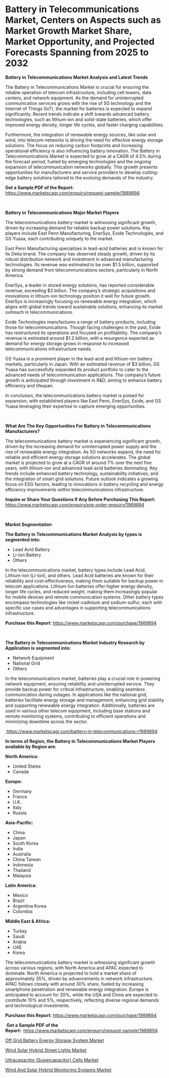 <p><h1>Battery in Telecommunications Market, Centers on Aspects such as Market Growth Market Share, Market Opportunity, and Projected Forecasts Spanning from 2025 to 2032</h1></p><p><strong>Battery in Telecommunications Market Analysis and Latest Trends</strong></p>
<p><p>The Battery in Telecommunications Market is crucial for ensuring the reliable operation of telecom infrastructure, including cell towers, data centers, and network equipment. As the demand for uninterrupted communication services grows with the rise of 5G technology and the Internet of Things (IoT), the market for batteries is expected to expand significantly. Recent trends indicate a shift towards advanced battery technologies, such as lithium-ion and solid-state batteries, which offer improved energy density, longer life cycles, and faster charging capabilities. </p><p>Furthermore, the integration of renewable energy sources, like solar and wind, into telecom networks is driving the need for effective energy storage solutions. The focus on reducing carbon footprints and increasing operational efficiency is also influencing battery innovation. The Battery in Telecommunications Market is expected to grow at a CAGR of 4.5% during the forecast period, fueled by emerging technologies and the ongoing expansion of telecommunication networks globally. This growth presents opportunities for manufacturers and service providers to develop cutting-edge battery solutions tailored to the evolving demands of the industry.</p></p>
<p><strong>Get a Sample PDF of the Report:&nbsp;</strong> <a href="https://www.marketscagr.com/enquiry/request-sample/1989894?utm_campaign=2194&utm_medium=2&utm_source=Github&utm_content=ia&utm_term=07042025&utm_id=battery-in-telecommunications">https://www.marketscagr.com/enquiry/request-sample/1989894</a></p>
<p>&nbsp;</p>
<p><strong>Battery in Telecommunications Major Market Players</strong></p>
<p><p>The telecommunications battery market is witnessing significant growth, driven by increasing demand for reliable backup power solutions. Key players include East Penn Manufacturing, EnerSys, Exide Technologies, and GS Yuasa, each contributing uniquely to the market.</p><p>East Penn Manufacturing specializes in lead-acid batteries and is known for its Deka brand. The company has observed steady growth, driven by its robust distribution network and investment in advanced manufacturing technologies. Its revenue was estimated to be over $1.5 billion, supported by strong demand from telecommunications sectors, particularly in North America.</p><p>EnerSys, a leader in stored energy solutions, has reported considerable revenue, exceeding $3 billion. The company’s strategic acquisitions and innovations in lithium-ion technology position it well for future growth. EnerSys is increasingly focusing on renewable energy integration, which aligns with global trends toward sustainable solutions, enhancing its market outreach in telecommunications.</p><p>Exide Technologies manufactures a range of battery products, including those for telecommunications. Though facing challenges in the past, Exide has restructured its operations and focused on profitability. The company’s revenue is estimated around $1.2 billion, with a resurgence expected as demand for energy storage grows in response to increased telecommunications infrastructure needs.</p><p>GS Yuasa is a prominent player in the lead-acid and lithium-ion battery markets, particularly in Japan. With an estimated revenue of $3 billion, GS Yuasa has successfully expanded its product portfolio to cater to the advanced needs of telecommunication applications. The company’s future growth is anticipated through investment in R&D, aiming to enhance battery efficiency and lifespan.</p><p>In conclusion, the telecommunications battery market is poised for expansion, with established players like East Penn, EnerSys, Exide, and GS Yuasa leveraging their expertise to capture emerging opportunities.</p></p>
<p>&nbsp;</p>
<p><strong>What Are The Key Opportunities For Battery in Telecommunications Manufacturers?</strong></p>
<p><p>The telecommunications battery market is experiencing significant growth, driven by the increasing demand for uninterrupted power supply and the rise of renewable energy integration. As 5G networks expand, the need for reliable and efficient energy storage solutions accelerates. The global market is projected to grow at a CAGR of around 7% over the next five years, with lithium-ion and advanced lead-acid batteries dominating. Key trends include enhanced battery technology, sustainability initiatives, and the integration of smart grid solutions. Future outlook indicates a growing focus on ESG factors, leading to innovations in battery recycling and energy efficiency improvements within telecommunications infrastructure.</p></p>
<p><strong>Inquire or Share Your Questions If Any Before Purchasing This Report:</strong> <a href="https://www.marketscagr.com/enquiry/pre-order-enquiry/1989894?utm_campaign=2194&utm_medium=2&utm_source=Github&utm_content=ia&utm_term=07042025&utm_id=battery-in-telecommunications">https://www.marketscagr.com/enquiry/pre-order-enquiry/1989894</a></p>
<p>&nbsp;</p>
<p><strong>Market Segmentation</strong></p>
<p><strong>The Battery in Telecommunications Market Analysis by types is segmented into:</strong></p>
<p><ul><li>Lead Acid Battery</li><li>Li-Ion Battery</li><li>Others</li></ul></p>
<p><p>In the telecommunications market, battery types include Lead Acid, Lithium-Ion (Li-Ion), and others. Lead Acid batteries are known for their reliability and cost-effectiveness, making them suitable for backup power in telecom applications. Lithium-Ion batteries offer higher energy density, longer life cycles, and reduced weight, making them increasingly popular for mobile devices and remote communication systems. Other battery types encompass technologies like nickel-cadmium and sodium-sulfur, each with specific use cases and advantages in supporting telecommunications infrastructure.</p></p>
<p><strong>Purchase this Report:&nbsp;</strong><a href="https://www.marketscagr.com/purchase/1989894?utm_campaign=2194&utm_medium=2&utm_source=Github&utm_content=ia&utm_term=07042025&utm_id=battery-in-telecommunications">https://www.marketscagr.com/purchase/1989894</a></p>
<p>&nbsp;</p>
<p><strong>The Battery in Telecommunications Market Industry Research by Application is segmented into:</strong></p>
<p><ul><li>Network Equipment</li><li>National Grid</li><li>Others</li></ul></p>
<p><p>In the telecommunications market, batteries play a crucial role in powering network equipment, ensuring reliability and uninterrupted service. They provide backup power for critical infrastructure, enabling seamless communication during outages. In applications like the national grid, batteries facilitate energy storage and management, enhancing grid stability and supporting renewable energy integration. Additionally, batteries are used in various other telecom equipment, including base stations and remote monitoring systems, contributing to efficient operations and minimizing downtime across the sector.</p></p>
<p><a href="https://www.marketscagr.com/battery-in-telecommunications-r1989894?utm_campaign=2194&utm_medium=2&utm_source=Github&utm_content=ia&utm_term=07042025&utm_id=battery-in-telecommunications">&nbsp;https://www.marketscagr.com/battery-in-telecommunications-r1989894</a></p>
<p><strong>In terms of Region, the Battery in Telecommunications Market Players available by Region are:</strong></p>
<p>
    <p> <strong> North America: </strong>
        <ul>
            <li>United States</li>
            <li>Canada</li>
        </ul>
        </p> 
    <p> <strong> Europe: </strong>
        <ul>
            <li>Germany</li>
            <li>France</li>
            <li>U.K.</li>
            <li>Italy</li>
            <li>Russia</li>
        </ul>
        </p> 
    <p> <strong> Asia-Pacific: </strong>
        <ul>
            <li>China</li>
            <li>Japan</li>
            <li>South Korea</li>
            <li>India</li>
            <li>Australia</li>
            <li>China Taiwan</li>
            <li>Indonesia</li>
            <li>Thailand</li>
            <li>Malaysia</li>
        </ul>
        </p> 
    <p> <strong> Latin America: </strong>
        <ul>
            <li>Mexico</li>
            <li>Brazil</li>
            <li>Argentina Korea</li>
            <li>Colombia</li>
        </ul>
        </p> 
    <p> <strong> Middle East & Africa: </strong>
        <ul>
            <li>Turkey</li>
            <li>Saudi</li>
            <li>Arabia</li>
            <li>UAE</li>
            <li>Korea</li>
        </ul>
    </p>
    </p>
<p><p>The telecommunications battery market is witnessing significant growth across various regions, with North America and APAC expected to dominate. North America is projected to hold a market share of approximately 35%, driven by advancements in network infrastructure. APAC follows closely with around 30% share, fueled by increasing smartphone penetration and renewable energy integration. Europe is anticipated to account for 20%, while the USA and China are expected to contribute 10% and 5%, respectively, reflecting diverse regional demands and technological investments.</p></p>
<p><strong>Purchase this Report: </strong><a href="https://www.marketscagr.com/purchase/1989894?utm_campaign=2194&utm_medium=2&utm_source=Github&utm_content=ia&utm_term=07042025&utm_id=battery-in-telecommunications">https://www.marketscagr.com/purchase/1989894</a></p>
<p>&nbsp;<strong>Get a Sample PDF of the Report:&nbsp;&nbsp;</strong><a href="https://www.marketscagr.com/enquiry/request-sample/1989894?utm_campaign=2194&utm_medium=2&utm_source=Github&utm_content=ia&utm_term=07042025&utm_id=battery-in-telecommunications">https://www.marketscagr.com/enquiry/request-sample/1989894</a></p>
<p><strong></strong></p>
<p><p><a href="https://github.com/goickpache1m/Market-Research-Report-List-1/blob/main/off-grid-battery-energy-storage-system-market.md?utm_campaign=2194&utm_medium=2&utm_source=Github&utm_content=ia&utm_term=07042025&utm_id=battery-in-telecommunications">Off Grid Battery Energy Storage System Market</a></p><p><a href="https://github.com/ChiragRp1/Market-Research-Report-List-7/blob/main/wind-solar-hybrid-street-lights-market.md?utm_campaign=2194&utm_medium=2&utm_source=Github&utm_content=ia&utm_term=07042025&utm_id=battery-in-telecommunications">Wind Solar Hybrid Street Lights Market</a></p><p><a href="https://github.com/smarzkathyb6/Market-Research-Report-List-1/blob/main/ultracapacitor-supercapacitor-cells-market.md?utm_campaign=2194&utm_medium=2&utm_source=Github&utm_content=ia&utm_term=07042025&utm_id=battery-in-telecommunications">Ultracapacitor (Supercapacitor) Cells Market</a></p><p><a href="https://github.com/gukenneth26571/Market-Research-Report-List-1/blob/main/wind-and-solar-hybrid-monitoring-systems-market.md?utm_campaign=2194&utm_medium=2&utm_source=Github&utm_content=ia&utm_term=07042025&utm_id=battery-in-telecommunications">Wind And Solar Hybrid Monitoring Systems Market</a></p></p>
